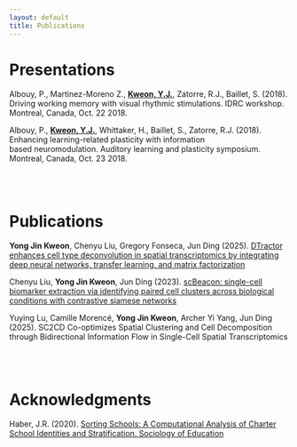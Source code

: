 ```yaml
---
layout: default
title: Publications
---
```


# Presentations
  
Albouy, P., Martinez-Moreno Z., **<u>Kweon, Y.J.</u>**, Zatorre, R.J., Baillet, S. (2018). Driving working memory with visual rhythmic stimulations. IDRC workshop. Montreal, Canada, Oct. 22 2018.

Albouy, P., **<u>Kweon, Y.J.</u>**, Whittaker, H., Baillet, S., Zatorre, R.J. (2018). Enhancing learning-related plasticity with information based neuromodulation. Auditory learning and plasticity symposium. Montreal, Canada, Oct. 23 2018.

<br>

<br>

# Publications

**Yong Jin Kweon**, Chenyu Liu, Gregory Fonseca, Jun Ding (2025). [DTractor enhances cell type deconvolution in spatial transcriptomics by integrating deep neural networks, transfer learning, and matrix factorization](https://www.biorxiv.org/content/10.1101/2025.04.12.648541v1)

Chenyu Liu, **Yong Jin Kweon**, Jun Ding (2023). [scBeacon: single-cell biomarker extraction via identifying paired cell clusters across biological conditions with contrastive siamese networks](https://arxiv.org/abs/2311.02594)

Yuying Lu, Camille Morencé, **Yong Jin Kweon**, Archer Yi Yang, Jun Ding (2025). SC2CD Co-optimizes Spatial Clustering and Cell Decomposition through Bidirectional Information Flow in Single-Cell Spatial Transcriptomics


<br>

<br>

# Acknowledgments

Haber, J.R. (2020). [Sorting Schools: A Computational Analysis of Charter School Identities and Stratification. Sociology of Education](https://doi.org/10.1177/0038040720953218)
